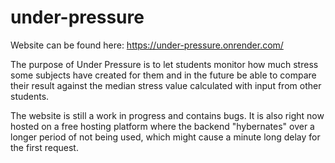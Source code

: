 # under-pressure

Website can be found here: https://under-pressure.onrender.com/

The purpose of Under Pressure is to let students monitor how much stress some subjects have created for them and in the future be able to compare their result against the median stress value calculated with input from other students.

The website is still a work in progress and contains bugs. It is also right now hosted on a free hosting platform where the backend "hybernates" over a longer period of not being used, which might cause a minute long delay for the first request.
